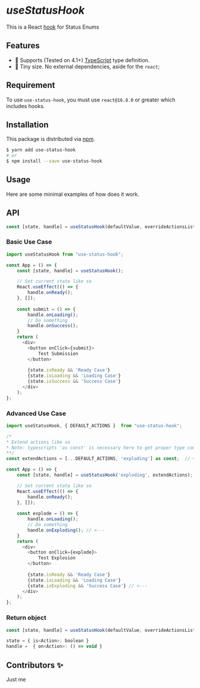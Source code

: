 
# <em><b>useStatusHook</b></em>

This is a React [hook](https://reactjs.org/docs/hooks-custom.html#using-a-custom-hook) for Status Enums

## Features

- 📜 Supports (Tested on 4.1+) [TypeScript](https://www.typescriptlang.org) type definition.
- 🦔 Tiny size. No external dependencies, aside for the `react`;

## Requirement

To use `use-status-hook`, you must use `react@16.8.0` or greater which includes hooks.

## Installation

This package is distributed via [npm](https://www.npmjs.com/package/use-status-hook).

```sh
$ yarn add use-status-hook
# or
$ npm install --save use-status-hook
```

## Usage

Here are some minimal examples of how does it work. 

## API

```js
const [state, handle] = useStatusHook(defaultValue, overrideActionsList);
```

### Basic Use Case
```js
import useStatusHook from "use-status-hook";

const App = () => {
	const [state, handle] = useStatusHook();

	// Set current state like so
	React.useEffect(() => {
		handle.onReady();
	}, []);
	
	const submit = () => {
		handle.onLoading();
		// Do something
		handle.onSuccess();
	}
	return (
	  <div>
		<button onClick={submit}>
			Test Submission
		</button>
		
	    {state.isReady && 'Ready Case'}
	    {state.isLoading && 'Loading Case'}
        {state.isSuccess && 'Success Case'}
	  </div>
	);
};
```

### Advanced Use Case
```js
import useStatusHook, { DEFAULT_ACTIONS }  from "use-status-hook";

/*
* Extend actions like so
* Note: typescripts 'as const' is necessary here to get proper type completion
**/
const extendActions = [...DEFAULT_ACTIONS, 'exploding'] as const;  // <---

const App = () => {
	const [state, handle] = useStatusHook('exploding', extendActions); // <---

	// Set current state like so
	React.useEffect(() => {
		handle.onReady();
	}, []);
	
	const explode = () => {
		handle.onLoading();
		// Do something
		handle.onExploding(); // <---
	}
	return (
	  <div>
		<button onClick={explode}>
			Test Explosion
		</button>
		
	    {state.isReady && 'Ready Case'}
	    {state.isLoading && 'Loading Case'}
        {state.isExploding && 'Success Case'} // <---
	  </div>
	);
};
```


### Return object


```js
const [state, handle] = useStatusHook(defaultValue, overrideActionsList);

state = { is<Action>: boolean }
handle =  { on<Action>: () => void }
```

## Contributors ✨
Just me

